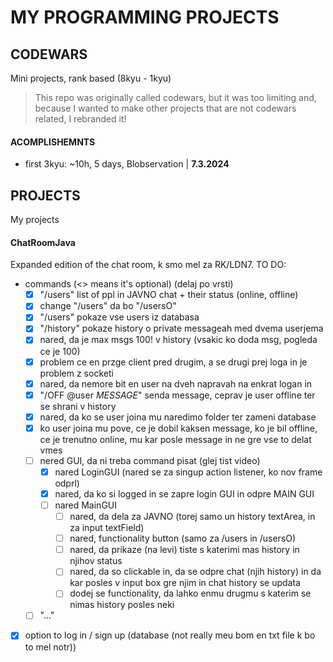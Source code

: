 # MY PROGRAMMING PROJECTS

## CODEWARS

Mini projects, rank based (8kyu - 1kyu)
> This repo was originally called codewars, but it was too limiting and,
> because I wanted to make other projects that are not codewars related, I rebranded it!

#### ACOMPLISHEMNTS
- first 3kyu: ~10h, 5 days, Blobservation | **7.3.2024**

## PROJECTS

My projects

#### ChatRoomJava

Expanded edition of the chat room, k smo mel za RK/LDN7.
TO DO:
- commands (<> means it's optional) (delaj po vrsti)
    - [x] "/users" list of ppl in JAVNO chat + their status (online, offline)
    - [x] change "/users" da bo "/usersO"
    - [x] "/users" pokaze vse users iz databasa
    - [x] "/history" pokaze history o private messageah med dvema userjema
    - [x] nared, da je max msgs 100! v history (vsakic ko doda msg, pogleda ce je 100)
    - [x] problem ce en przge client pred drugim, a se drugi prej loga in je problem z socketi
    - [x] nared, da nemore bit en user na dveh napravah na enkrat logan in
    - [x] "/OFF @user _MESSAGE_" senda message, ceprav je user offline ter se shrani v history
    - [x] nared, da ko se user joina mu naredimo folder ter zameni database
    - [x] ko user joina mu pove, ce je dobil kaksen message, ko je bil offline, ce je trenutno online, mu kar posle message in ne gre vse to delat vmes
    - [ ] nered GUI, da ni treba command pisat (glej tist video)
        - [x] nared LoginGUI (nared se za singup action listener, ko nov frame odprl)
        - [x] nared, da ko si logged in se zapre login GUI in odpre MAIN GUI
        - [ ] nared MainGUI
            - [ ] nared, da dela za JAVNO (torej samo un history textArea, in za input textField)
            - [ ] nared, functionality button (samo za /users in /usersO)
            - [ ] nared, da prikaze (na levi) tiste s katerimi mas history in njihov status
            - [ ] nared, da so clickable in, da se odpre chat (njih history) in da kar posles v input box gre njim in chat history se updata
            - [ ] dodej se functionality, da lahko enmu drugmu s katerim se nimas history posles neki
    - [ ] "..."
- [x] option to log in / sign up (database (not really meu bom en txt file k bo to mel notr))